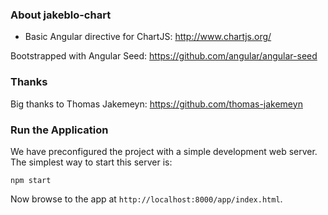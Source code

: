 ### About jakeblo-chart

* Basic Angular directive for ChartJS: http://www.chartjs.org/

Bootstrapped with Angular Seed: https://github.com/angular/angular-seed

### Thanks

Big thanks to Thomas Jakemeyn: https://github.com/thomas-jakemeyn

### Run the Application

We have preconfigured the project with a simple development web server.  The simplest way to start
this server is:

```
npm start
```

Now browse to the app at `http://localhost:8000/app/index.html`.
